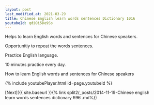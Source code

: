 ```yaml
---
layout: post
last_modified_at: 2021-03-29
title: Chinese English learn words sentences Dictionary 1016 
youtubeId: qdiOi5De9So
---
```

 
 
Helps to learn English words and sentences for Chinese speakers.

Opportunitiy to repeat the words sentences. 

Practice English language. 
 
10 minutes practice every day. 
 
How to learn English words and sentences for Chinese speakers 
 
{% include youtubePlayer.html id=page.youtubeId %}
 
 
[Next]({{ site.baseurl }}{% link  split2/_posts/2014-11-19-Chinese english learn words sentences dictionary 996 .md%})
 
